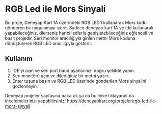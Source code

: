 # RGB Led ile Mors Sinyali
Bu proje, Deneyap Kart 1A üzerindeki RGB LED'i kullanarak Mors kodu gönderen bir uygulamayı içerir. Sadece deneyap kart 1A ve ide kullanarak yapabileceğiniz, dlerseniz harici ledlerle genişletebileceğiniz eğlenceli ve basit projedir. Seri monitör aracılığıyla girilen metni Mors koduna dönüştürerek RGB LED aracılığıyla gösterir.

## Kullanım

1. IDE'yi açın ve seri port baud ayarlarınızı doğru şekilde yapın.
2. Seri monitörü açın ve dilediğiniz bir metni yazın.
3. Enter tuşuna basın ve RGB LED üzerinde gönderilen Mors sinyalini gözlemleyin.

Deneyap projeler sayfasına bakarak ya da bu linke tıklayarak da incelemelerinizi yapabilirsiniz. https://deneyapkart.org/projeler/rgb-led-ile-mors-sinyali
